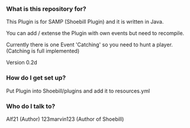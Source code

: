 ### What is this repository for? ###

This Plugin is for SAMP (Shoebill Plugin) and it is written in Java.

You can add / extense the Plugin with own events but need to recompile.

Currently there is one Event 'Catching' so you need to hunt a player.
(Catching is full implemented)

Version 0.2d

### How do I get set up? ###

Put Plugin into Shoebill/plugins and add it to resources.yml

### Who do I talk to? ###

Alf21 (Author)
123marvin123 (Author of Shoebill)
